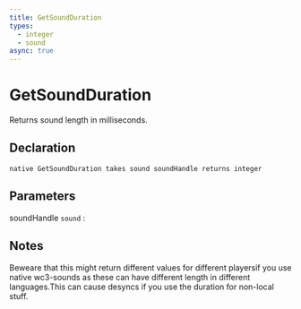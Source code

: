 ```yaml
---
title: GetSoundDuration
types:
  - integer
  - sound
async: true
---
```


# GetSoundDuration
Returns sound length in milliseconds.

## Declaration

```jass
native GetSoundDuration takes sound soundHandle returns integer
```

## Parameters
soundHandle `sound`
: 

## Notes 
Beweare that this might return different values for different playersif you use native wc3-sounds as these can have different length in different languages.This can cause desyncs if you use the duration for non-local stuff.
